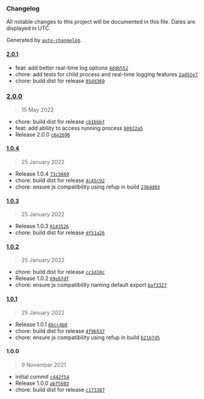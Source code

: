 ### Changelog

All notable changes to this project will be documented in this file. Dates are displayed in UTC.

Generated by [`auto-changelog`](https://github.com/CookPete/auto-changelog).

#### [2.0.1](https://github.com/simplyhexagonal/exec/compare/2.0.0...2.0.1)

- feat: add better real-time log options [`4ddb552`](https://github.com/simplyhexagonal/exec/commit/4ddb552adec3ab46817e255e2d27548b2d1a0b23)
- chore: add tests for child process and real-time logging features [`2ad92e7`](https://github.com/simplyhexagonal/exec/commit/2ad92e7a922111dd006e4bc1e6820db3e226d2b7)
- chore: build dist for release [`05dd369`](https://github.com/simplyhexagonal/exec/commit/05dd36969a531198a437c77216002868b5c74a00)

### [2.0.0](https://github.com/simplyhexagonal/exec/compare/1.0.4...2.0.0)

> 15 May 2022

- chore: build dist for release [`cb1bbbf`](https://github.com/simplyhexagonal/exec/commit/cb1bbbff277a4443edeb3b13932e3bb530f5a42d)
- feat: add ability to access running process [`b0922a5`](https://github.com/simplyhexagonal/exec/commit/b0922a55686df44e433914917176a9c3d16db48f)
- Release 2.0.0 [`c6e2696`](https://github.com/simplyhexagonal/exec/commit/c6e269642c13bc5df01c49b0129991b8a724ffb1)

#### [1.0.4](https://github.com/simplyhexagonal/exec/compare/1.0.3...1.0.4)

> 25 January 2022

- Release 1.0.4 [`73c5669`](https://github.com/simplyhexagonal/exec/commit/73c56695acec89817a64e59e34b4a7dbad9dac26)
- chore: build dist for release [`4c45c92`](https://github.com/simplyhexagonal/exec/commit/4c45c925a4d516897b331e1922e26c30cdb4b1e5)
- chore: ensure js compatibility using refup in build [`236dd03`](https://github.com/simplyhexagonal/exec/commit/236dd03c17e59cf49b8d5c67d5cfc0932924273a)

#### [1.0.3](https://github.com/simplyhexagonal/exec/compare/1.0.2...1.0.3)

> 25 January 2022

- Release 1.0.3 [`0143526`](https://github.com/simplyhexagonal/exec/commit/0143526ceaed9efdbe00d5c6edec6d8de83ee0db)
- chore: build dist for release [`df51a26`](https://github.com/simplyhexagonal/exec/commit/df51a266e39fe206b07002966e121eb58d7e6623)

#### [1.0.2](https://github.com/simplyhexagonal/exec/compare/1.0.1...1.0.2)

> 25 January 2022

- chore: build dist for release [`cc1d10c`](https://github.com/simplyhexagonal/exec/commit/cc1d10c10fb86343092adc4b5e651c9a28c1f3d2)
- Release 1.0.2 [`69eb7df`](https://github.com/simplyhexagonal/exec/commit/69eb7df0a31b435be6a7050137aca2ab67586067)
- chore: ensure js compatibility naming default export [`6af3327`](https://github.com/simplyhexagonal/exec/commit/6af3327c2efc4bd24a22667c6c00522a523a8046)

#### [1.0.1](https://github.com/simplyhexagonal/exec/compare/1.0.0...1.0.1)

> 25 January 2022

- Release 1.0.1 [`6bcc4b8`](https://github.com/simplyhexagonal/exec/commit/6bcc4b8b0d62a1432a8159a17f6938bbcee84119)
- chore: build dist for release [`4f9b537`](https://github.com/simplyhexagonal/exec/commit/4f9b5373bf2e090d1b7a1bc0780ef9aa964d068a)
- chore: ensure js compatibility using refup in build [`b21b7d5`](https://github.com/simplyhexagonal/exec/commit/b21b7d5b721917bd4c645e5d6426cf49450cd76f)

#### 1.0.0

> 9 November 2021

- initial commit [`c442f54`](https://github.com/simplyhexagonal/exec/commit/c442f54fe14126067b2e77323ff811bc4f48055f)
- Release 1.0.0 [`abf5603`](https://github.com/simplyhexagonal/exec/commit/abf5603cd6b1efd4b3bddbadcfadac5c8bdbe22e)
- chore: build dist for release [`c173387`](https://github.com/simplyhexagonal/exec/commit/c1733876bbc75ca9201a53cdd74914501f242900)
